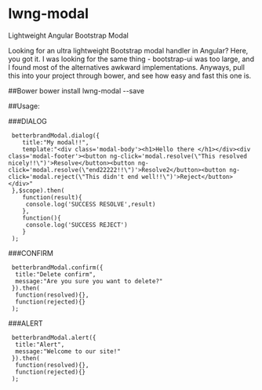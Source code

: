 # lwng-modal
Lightweight Angular Bootstrap Modal

Looking for an ultra lightweight Bootstrap modal handler in Angular? Here, you got it. 
I was looking for the same thing - bootstrap-ui was too large, and I found most of the alternatives awkward implementations. Anyways, pull this into your project through bower, and see how easy and fast this one is.

##Bower
    bower install lwng-modal --save

##Usage:

###DIALOG


     betterbrandModal.dialog({
        title:"My modal!!", 
        template:"<div class='modal-body'><h1>Hello there </h1></div><div class='modal-footer'><button ng-click='modal.resolve(\"This resolved nicely!!\")'>Resolve</button><button ng-click='modal.resolve(\"end22222!!\")'>Resolve2</button><button ng-click='modal.reject(\"This didn't end well!!\")'>Reject</button></div>"
     },$scope).then(
        function(result){
         console.log('SUCCESS RESOLVE',result)
        },
        function(){
         console.log('SUCCESS REJECT')
        }
     );

###CONFIRM

     betterbrandModal.confirm({
      title:"Delete confirm",
      message:"Are you sure you want to delete?"
     }).then(
      function(resolved){},
      function(rejected){}
     );

###ALERT

     betterbrandModal.alert({
      title:"Alert",
      message:"Welcome to our site!"
     }).then(
      function(resolved){},
      function(rejected){}
     );


